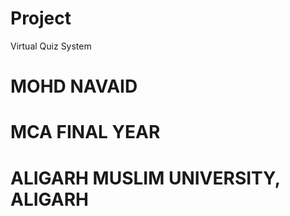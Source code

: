 # Project 
Virtual Quiz System

# MOHD NAVAID
# MCA FINAL YEAR
# ALIGARH MUSLIM UNIVERSITY, ALIGARH


